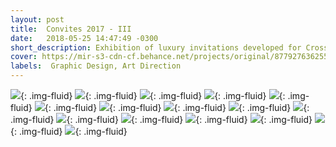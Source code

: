 ```yaml
---
layout: post
title:  Convites 2017 - III
date:   2018-05-25 14:47:49 -0300
short_description: Exhibition of luxury invitations developed for Cross Graduations in the year 2017.
cover: https://mir-s3-cdn-cf.behance.net/projects/original/87792763625501.Y3JvcCw4NzIsNjgzLDI2NSww.png
labels:  Graphic Design, Art Direction
---
```


![](https://mir-s3-cdn-cf.behance.net/project_modules/fs/a6f23263625501.5ab7eb6f1c3a7.png){: .img-fluid}
![](https://mir-s3-cdn-cf.behance.net/project_modules/fs/db1a2363625501.5ab7eb6f1d401.png){: .img-fluid}
![](https://mir-s3-cdn-cf.behance.net/project_modules/fs/f1027e63625501.5ab7eb6f1f517.png){: .img-fluid}
![](https://mir-s3-cdn-cf.behance.net/project_modules/fs/c2d78e63625501.5ab7eb6f20163.png){: .img-fluid}
![](https://mir-s3-cdn-cf.behance.net/project_modules/fs/9c62a763625501.5ab7eb6f1de00.png){: .img-fluid}
![](https://mir-s3-cdn-cf.behance.net/project_modules/fs/13464863625501.5ab7eb6f1da72.png){: .img-fluid}
![](https://mir-s3-cdn-cf.behance.net/project_modules/fs/51cca863625501.5ab7eb6f1f860.png){: .img-fluid}
![](https://mir-s3-cdn-cf.behance.net/project_modules/fs/edb66263625501.5ab7eb6f1bf9a.png){: .img-fluid}
![](https://mir-s3-cdn-cf.behance.net/project_modules/fs/58991f63625501.5ab7eb6f1fb71.png){: .img-fluid}
![](https://mir-s3-cdn-cf.behance.net/project_modules/fs/a1587363625501.5ab7eb6f1eebe.png){: .img-fluid}
![](https://mir-s3-cdn-cf.behance.net/project_modules/fs/bda4bc63625501.5ab7eb6f1d783.png){: .img-fluid}
![](https://mir-s3-cdn-cf.behance.net/project_modules/fs/76ce4063625501.5ab7eb6f1e1ce.png){: .img-fluid}
![](https://mir-s3-cdn-cf.behance.net/project_modules/fs/c143fe63625501.5ab7eb6f1c6f7.png){: .img-fluid}
![](https://mir-s3-cdn-cf.behance.net/project_modules/fs/6bdc7a63625501.5ab7eb6f1cf4d.png){: .img-fluid}
![](https://mir-s3-cdn-cf.behance.net/project_modules/fs/3cffe663625501.5ab7eb6f1e821.png){: .img-fluid}
![](https://mir-s3-cdn-cf.behance.net/project_modules/fs/fd04d263625501.5ab7eb6f1ca26.png){: .img-fluid}


